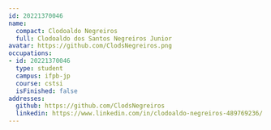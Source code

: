 ```yaml
---
id: 20221370046
name:
  compact: Clodoaldo Negreiros
  full: Clodoaldo dos Santos Negreiros Junior
avatar: https://github.com/ClodsNegreiros.png
occupations:
- id: 20221370046
  type: student
  campus: ifpb-jp
  course: cstsi
  isFinished: false
addresses:
  github: https://github.com/ClodsNegreiros
  linkedin: https://www.linkedin.com/in/clodoaldo-negreiros-489769236/
---
```

